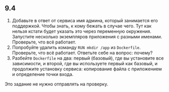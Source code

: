 ## 9.4

1. Добавьте в ответ от сервиса имя админа, который занимается его поддержкой. Чтобы знать, к кому бежать в случае чего. Тут как нельзя кстати будет указать это через переменную окружения. Запустите несколько экземпляров приложения с разными именами. Проверьте, что всё работает.
2. Попробуйте удалить команду `RUN mkdir /app` из `Dockerfile`. Проверьте, что всё работает. Ответьте себе на вопрос: почему?
3. Разбейте `Dockerfile` на два: первый (базовый), где вы установите все зависимости, и второй, где вы используете первый как базовый, и продолжите установку сервиса: копирование файла с приложением и определение точки входа.

Это задание не нужно отправлять на проверку.
